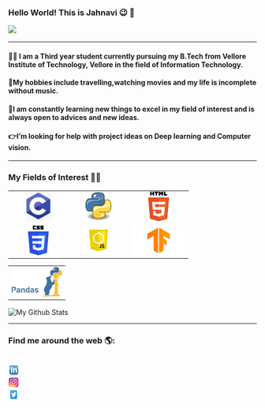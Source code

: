 ### Hello World! This is Jahnavi :wink: :yellow_heart:
           

<img src="https://media.giphy.com/media/YrZECW1GgBkqat6F0B/giphy.gif" width=200/></img>

------
#### :woman_student: I am a Third year student currently pursuing my B.Tech from Vellore Institute of Technology, Vellore in the field of Information Technology.
#### :dancers:My hobbies include travelling,watching movies and my life is incomplete without music. 
#### :open_book:I am constantly learning new things to excel in my field of interest and is always open to advices and new ideas.
#### :point_right:I’m looking for help with project ideas on Deep learning and Computer vision.

 ------ 
 ### My Fields of Interest :woman_technologist: 
 <table>
<tbody>
 <tr>
<td align="center" width="33%">
<img height=60px src="https://github.com/510jahnavi/510jahnavi/blob/main/Github%20Images/C%20language.png"> 
</td>
<td align="center" width="33%">
<img height=60px src="https://github.com/510jahnavi/510jahnavi/blob/main/Github%20Images/python.jfif"> 
</td>
<td align="center" width="33%">
<img height=60px src="https://github.com/510jahnavi/510jahnavi/blob/main/Github%20Images/html5.png"> 
</td>
 </tr>
 
 <tr>
<td align="center" width="33%">
<img height=60px src="https://github.com/510jahnavi/510jahnavi/blob/main/Github%20Images/css3.png"> 
</td>

 <td align="center" width="33%">
<img height=60px src="https://github.com/510jahnavi/510jahnavi/blob/main/Github%20Images/javascript.png"> 
</td>

<td align="center" width="33%">
<img height=60px src="https://github.com/510jahnavi/510jahnavi/blob/main/Github%20Images/tensorflow.png"> 
</td>
</tr>
</tbody>
</table>

<table>
 <tbody>
<tr>
<td align="center" width="100%">
<img height=60px src="https://github.com/510jahnavi/510jahnavi/blob/main/Github%20Images/pandas.png"> 
</td>
</tr>
</tbody> 
</table>

<p>
<img align="center" src="https://github-readme-stats.vercel.app/api?username=510jahnavi&&show_icons=true&count_private=true&include_all_commits=true" alt="My Github Stats">
</p>

------
### Find me around the web 🌎:
  
 <code>
<a href ="https://www.linkedin.com/in/jahnavi-mishra-613188182/" alt="Jahnavi's linkedin"><img src="https://github.com/510jahnavi/510jahnavi/blob/main/Github%20Images/linkedin.jfif" width="22" height="22"></img></a>
<a href =https://www.instagram.com/misjahnavi._.510/ alt="Jahnavi's instagram"><img src="https://github.com/510jahnavi/510jahnavi/blob/main/Github%20Images/instagram.jfif" width="22" height="22"></img></a>
<a href ="https://twitter.com/msgranger_said" alt="Jahnavi's twitter"><img src="https://github.com/510jahnavi/510jahnavi/blob/main/Github%20Images/twitter.jfif" width="22" height="22"></img></a>
</code>
 
  





